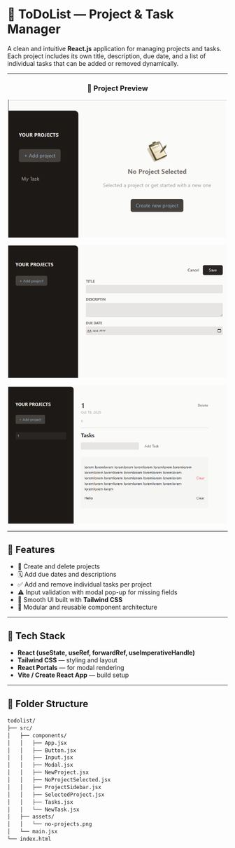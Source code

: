 # 📝 ToDoList — Project & Task Manager

A clean and intuitive **React.js** application for managing projects and tasks.  
Each project includes its own title, description, due date, and a list of individual tasks that can be added or removed dynamically.

---

<h3 align="center">📸 Project Preview</h3>

<p align="center">
  <img src="./src/assets/1.png" alt="Preview 1" width="500"/><br/>
  
</p>

<p align="center">
  <img src="./src/assets/2.png" alt="Preview 2" width="500"/><br/>
  
</p>

<p align="center">
  <img src="./src/assets/3.png" alt="Preview 3" width="500"/><br/>
  
</p>

---

## 🚀 Features

- 📁 Create and delete projects  
- 🗓 Add due dates and descriptions  
- ✅ Add and remove individual tasks per project  
- ⚠️ Input validation with modal pop-up for missing fields  
- 🎨 Smooth UI built with **Tailwind CSS**  
- 🧩 Modular and reusable component architecture  

---

## 🧠 Tech Stack

- **React (useState, useRef, forwardRef, useImperativeHandle)**  
- **Tailwind CSS** — styling and layout  
- **React Portals** — for modal rendering  
- **Vite / Create React App** — build setup  

---

## 📂 Folder Structure

```bash
todolist/
├── src/
│   ├── components/
│   │   ├── App.jsx
│   │   ├── Button.jsx
│   │   ├── Input.jsx
│   │   ├── Modal.jsx
│   │   ├── NewProject.jsx
│   │   ├── NoProjectSelected.jsx
│   │   ├── ProjectSidebar.jsx
│   │   ├── SelectedProject.jsx
│   │   ├── Tasks.jsx
│   │   └── NewTask.jsx
│   ├── assets/
│   │   └── no-projects.png
│   └── main.jsx
└── index.html

